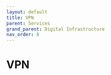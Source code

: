 ```yaml
---
layout: default
title: VPN
parent: Services
grand_parent: Digital Infrastructure
nav_order: 8
---
```


# VPN
